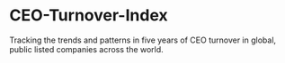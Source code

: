 # CEO-Turnover-Index
Tracking the trends and patterns in five years of CEO turnover in global, public listed companies across the world. 
